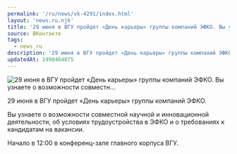 ```yaml
---
permalink: '/ru/news/vk-4291/index.html'
layout: 'news.ru.njk'
title: '29 июня в ВГУ пройдет «День карьеры» группы компаний ЭФКО. Вы узнаете о возможности совместн'
source: ВКонтакте
tags:
  - news_ru
description: '29 июня в ВГУ пройдет «День карьеры» группы компаний ЭФКО. Вы узнаете о возможности совместн…'
updatedAt: 1498464075
---
```

![29 июня в ВГУ пройдет «День карьеры» группы компаний ЭФКО. Вы узнаете о возможности совместн…](https://sun9-33.userapi.com/impf/c837538/v837538481/608fc/obl-g1KHNEM.jpg?size=1020x581&quality=96&proxy=1&sign=46a8da6b8948c8a1a3089f5e14a97bf9&c_uniq_tag=kOYxN-sgTHmECkolQ6YVZwcKyUVwuwwNcqVAPIPCiQ4&type=album)

29 июня в ВГУ пройдет «День карьеры» группы компаний ЭФКО.

Вы узнаете о возможности совместной научной и инновационной деятельности, об условиях трудоустройства в ЭФКО и о требованиях к кандидатам на вакансии.

Начало в 12:00 в конференц-зале главного корпуса ВГУ.
